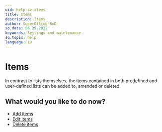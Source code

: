 ```yaml
---
uid: help-sv-items
title: Items
description: Items
author: SuperOffice RnD
so.date: 06.29.2022
keywords: Settings and maintenance
so.topic: help
language: sv
---
```


# Items

In contrast to lists themselves, the items contained in both predefined and user-defined lists can be added to, amended or deleted.

## What would you like to do now?

* [Add items][1]
* [Edit items][2]
* [Delete items][3]

<!-- Referenced links -->
[1]: adding-items.md
[2]: editing-items.md
[3]: deleting-items.md

<!-- Referenced images -->

